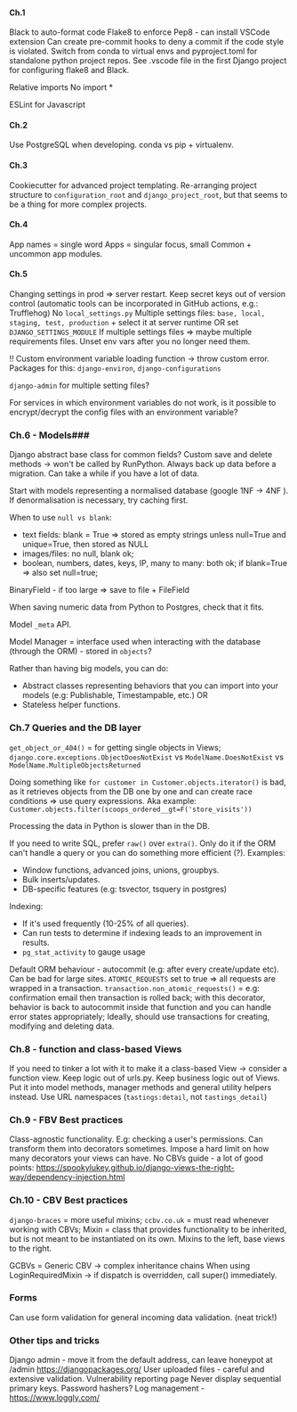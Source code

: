 #### Ch.1 ####
Black to auto-format code
Flake8 to enforce Pep8 - can install VSCode extension
Can create pre-commit hooks to deny a commit if the code style is violated.
Switch from conda to virtual envs and pyproject.toml for standalone python project repos.
See .vscode file in the first Django project for configuring flake8 and Black.

Relative imports
No import *

ESLint for Javascript

#### Ch.2 ####
Use PostgreSQL when developing.
conda vs pip + virtualenv.

#### Ch.3 ####
Cookiecutter for advanced project templating.
Re-arranging project structure to `configuration_root` and `django_project_root`, but that seems to be a thing for more complex projects.

#### Ch.4 ####
App names = single word
Apps = singular focus, small
Common + uncommon app modules.

#### Ch.5 ####
Changing settings in prod => server restart.
Keep secret keys out of version control (automatic tools can be incorporated in GitHub actions, e.g.: Trufflehog)
No `local_settings.py` 
Multiple settings files: `base, local, staging, test, production` + select it at server runtime OR set `DJANGO_SETTINGS_MODULE` 
If multiple settings files => maybe multiple requirements files.
Unset env vars after you no longer need them.

!! Custom environment variable loading function -> throw custom error.
Packages for this: `django-environ`, `django-configurations`

`django-admin` for multiple setting files?

For services in which environment variables do not work, is it possible to encrypt/decrypt the config files with an environment variable?

### Ch.6 - Models###
Django abstract base class for common fields?
Custom save and delete methods -> won't be called by RunPython.
Always back up data before a migration.
Can take a while if you have a lot of data.

Start with models representing a normalised database (google 1NF -> 4NF ).
If denormalisation is necessary, try caching first.

When to use `null vs blank`:
- text fields: blank = True => stored as empty strings unless null=True and unique=True, then stored as NULL
- images/files: no null, blank ok;
- boolean, numbers, dates, keys, IP, many to many: both ok; if blank=True => also set null=true;

BinaryField - if too large => save to file + FileField

When saving numeric data from Python to Postgres, check that it fits.

Model  `_meta` API.

Model Manager = interface used when interacting with the database (through the ORM) - stored in `objects`?

Rather than having big models, you can do:
- Abstract classes representing behaviors that you can import into your models (e.g: Publishable, Timestampable, etc.)
OR
- Stateless helper functions.


### Ch.7 Queries and the DB layer ###
`get_object_or_404()` = for getting single objects in Views;
`django.core.exceptions.ObjectDoesNotExist` vs `ModelName.DoesNotExist` vs 
`ModelName.MultipleObjectsReturned`

Doing something like `for customer in Customer.objects.iterator()` is bad, as it retrieves objects from the DB one by one and can create race conditions => use query expressions.
Aka example: `Customer.objects.filter(scoops_ordered__gt=F('store_visits'))`

Processing the data in Python is slower than in the DB.

If you need to write SQL, prefer `raw()` over `extra()`. Only do it if the ORM can't handle a query or you can do something more efficient (?). Examples:
- Window functions, advanced joins, unions, groupbys.
- Bulk inserts/updates.
- DB-specific features (e.g: tsvector, tsquery in postgres)

Indexing:
- If it's used frequently (10-25% of all queries).
- Can run tests to determine if indexing leads to an improvement in results.
- `pg_stat_activity` to gauge usage

Default ORM behaviour - autocommit (e.g: after every create/update etc). Can be bad for large sites.
`ATOMIC_REQUESTS` set to true => all requests are wrapped in a transaction. 
`transaction.non_atomic_requests()` = e.g: confirmation email then transaction is rolled back; with this decorator, behavior is back to autocommit inside that function and you can handle error states appropriately;
Ideally, should use transactions for creating, modifying and deleting data.

### Ch.8 - function and class-based Views ###
If you need to tinker a lot with it to make it a class-based View -> consider a function view.
Keep logic out of urls.py. Keep business logic out of Views. Put it into model methods, manager methods and general utility helpers instead.
Use URL namespaces (`tastings:detail`, not `tastings_detail`)

### Ch.9 - FBV Best practices ###
Class-agnostic functionality. E.g: checking a user's permissions.
Can transform them into decorators sometimes.
Impose a hard limit on how many decorators your views can have.
No CBVs guide - a lot of good points: https://spookylukey.github.io/django-views-the-right-way/dependency-injection.html

### Ch.10 - CBV Best practices ###
`django-braces` = more useful mixins;
`ccbv.co.uk` = must read whenever working with CBVs;
Mixin = class that provides functionality to be inherited, but is not meant to be instantiated on its own.
Mixins to the left, base views to the right.

GCBVs = Generic CBV -> complex inheritance chains
When using LoginRequiredMixin -> if dispatch is overridden, call super() immediately.

### Forms
Can use form validation for general incoming data validation. (neat trick!)

### Other tips and tricks
Django admin - move it from the default address, can leave honeypot at /admin
https://djangopackages.org/
User uploaded files - careful and extensive validation.
Vulnerability reporting page
Never display sequential primary keys.
Password hashers?
Log management - https://www.loggly.com/ 








